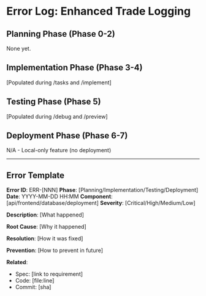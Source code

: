 # Error Log: Enhanced Trade Logging

## Planning Phase (Phase 0-2)
None yet.

## Implementation Phase (Phase 3-4)
[Populated during /tasks and /implement]

## Testing Phase (Phase 5)
[Populated during /debug and /preview]

## Deployment Phase (Phase 6-7)
N/A - Local-only feature (no deployment)

---

## Error Template

**Error ID**: ERR-[NNN]
**Phase**: [Planning/Implementation/Testing/Deployment]
**Date**: YYYY-MM-DD HH:MM
**Component**: [api/frontend/database/deployment]
**Severity**: [Critical/High/Medium/Low]

**Description**:
[What happened]

**Root Cause**:
[Why it happened]

**Resolution**:
[How it was fixed]

**Prevention**:
[How to prevent in future]

**Related**:
- Spec: [link to requirement]
- Code: [file:line]
- Commit: [sha]
